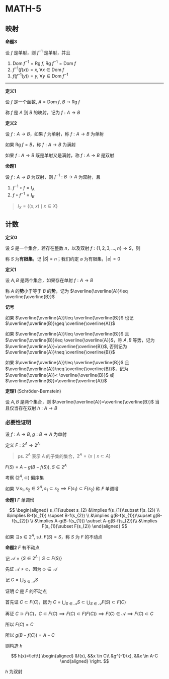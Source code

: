 # MATH-5

## 映射

**命题3**

设 $f$ 是单射，则 $f^{-1}$ 是单射，并且

1. $\mathrm{Dom} \; f ^{-1}=\mathrm{Rg} \; f, \;\mathrm{Rg} \; f ^{-1}=\mathrm{Dom}\;f$
2. $f^{-1}(f(x))=x, \; \forall x \in \mathrm{Dom} \;f$
3. $f(f^{-1}(y))=y, \; \forall y \in \mathrm{Dom} \; f^{-1}$

---

**定义1**

设 $f$ 是一个函数, $A=\mathrm{Dom} \; f$, $B \supset \mathrm{Rg} \; f$

称 $f$ 是 $A$ 到 $B$ 的映射，记为 $f:A \to B$

**定义2**

设 $f:A\to B$，如果 $f$ 为单射，称 $f:A\to B$ 为单射

如果 $\mathrm{Rg} \; f=B$，称 $f:A\to B$ 为满射

如果 $f:A\to B$ 既是单射又是满射，称 $f:A\to B$ 是双射

**命题1**

设 $f:A\to B$ 为双射，则 $f^{-1}:B\to A$ 为双射，且

1. $f^{-1} \circ f = I_{A}$
2. $f \circ f ^{-1} =I_{B}$

> $I_{X}=\{(x,x) \mid x \in X\}$

## 计数

**定义0**

设 $S$ 是一个集合，若存在整数 $n$，以及双射 $f:\{1, 2, 3, \dots,n\} \to S$，则

称 $S$ 为**有限集**，记 $|S|=n$；我们约定 $\varnothing$ 为有限集，$|\varnothing|=0$

**定义1**

设 $A, B$ 是两个集合，如果存在单射 $f:A\to B$ 

称 $A$ 的**势**小于等于 $B$ 的**势**，记为 $\overline{\overline{A}}\leq \overline{\overline{B}}$

**记号**

如果 $\overline{\overline{A}}\leq \overline{\overline{B}}$ 也记 $\overline{\overline{B}}\geq \overline{\overline{A}}$

如果 $\overline{\overline{A}}\leq \overline{\overline{B}}$ 且 $\overline{\overline{B}}\leq \overline{\overline{A}}$，称 $A,B$ 等势，记为 $\overline{\overline{A}}=\overline{\overline{B}}$, 否则记为 $\overline{\overline{A}}\neq \overline{\overline{B}}$

如果 $\overline{\overline{A}}\leq \overline{\overline{B}}$ 且 $\overline{\overline{A}}\neq \overline{\overline{B}}$，记为 $\overline{\overline{A}}< \overline{\overline{B}}$ 或 $\overline{\overline{B}}>\overline{\overline{A}}$ 

**定理1** (Schröder-Bernstein)

设 $A,B$ 是两个集合，则 $\overline{\overline{A}}=\overline{\overline{B}}$ 当且仅当存在双射 $h:A\to B$

### 必要性证明

设 $f:A\to B,\;g:B\to A$ 为单射

定义 $F:2^A\to 2^A$

> ps. $2^A$ 表示 $A$ 的子集的集合，$2^A=\{x\mid x \subset A\}$

$F(S)=A-g(B-f(S)), \; S\in 2^A$

考察 $(2^A,\subset)$ 偏序集

如果 $\forall s_{1},s_{2}\in {2}^{A},s_{1}\subset s_{2}\implies F(s_{1})\subset F(s_{2})$ 称 $F$ 单调增

**命题1** $F$ 单调增

$$
\begin{aligned}
s_{1}\subset s_{2} &\implies f(s_{1})\subset f(s_{2}) \\
&\implies B-f(s_{1}) \supset B-f(s_{2}) \\
&\implies g(B-f(s_{1}))\supset g(B-f(s_{2})) \\
&\implies A-g(B-f(s_{1})) \subset A-g(B-f(s_{2}))\\
&\implies F(s_{1})\subset F(s_{2})
\end{aligned}
$$

如果 $\exists s \in 2^A, \;\text{s.t.} \; F(S)=S$，称 $S$ 为 $F$ 的不动点

**命题2** $F$ 有不动点

记 $\mathscr{A}=\{ S\in 2^A\mid S\subset F(S) \}$

先证 $\mathscr{A} \neq \varnothing$，因为 $\varnothing \in \mathscr{A}$

记 $C=\bigcup_{S\in \mathscr{A}} S$

证明 $C$ 是 $F$ 的不动点

首先证 $C\subset F(C)$，因为 $C=\bigcup_{S\in\mathscr{A}}S \subset \bigcup_{S\in\mathscr{A}}F(S) \subset F(C)$

再证 $C \supset F(C)$，$C\subset F(C)\implies F(C)\subset F(F(C))\implies F(C)\in \mathscr{A}\implies F(C)\subset C$

所以 $F(C)=C$

所以 $g(B-f(C))=A-C$

则构造 $h$

$$
h(x)=\left\{
\begin{aligned}
&f(x), &&x \in C\\
&g^{-1}(x), &&x \in A-C
\end{aligned}
\right.
$$

$h$ 为双射